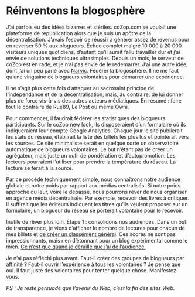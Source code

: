 # Réinventons la blogosphère

J’ai parfois eu des idées bizarres et stériles. coZop.com se voulait une plateforme de republication alors que je suis un apôtre de la décentralisation. J’avais l’espoir de réussir à générer assez de revenus pour en reverser 50 % aux blogueurs. Échec complet malgré 10 000 à 20 000 visiteurs uniques quotidiens, d’autant qu’il aurait fallu travailler dur et j’ai envie de solutions techniques ultrasimples. Depuis un mois, le serveur de coZop est en rade, et je n’ai pas envie de le redémarrer. J’ai une autre idée, dont j’ai un peu parlé avec [Narvic](http://novovision.fr/). Fédérer la blogosphère. Il ne me faut qu’une vingtaine de blogueurs volontaires pour démarrer une expérience.<span id="more-19126"></span>

Il ne s’agit plus cette fois d’attaquer au sacrosaint principe de l’indépendance et de la décentralisation, mais, au contraire, de lui donner plus de force vis-à-vis des autres acteurs médiatiques. En résumé : faire tout le contraire de Rue89, Le Post ou même Owni.

Pour commencer, il faudrait fédérer les statistiques des blogueurs participants. Sur le coZop new look, ils disposeraient d’un formulaire où ils indiqueraient leur compte Google Analytics. Chaque jour le site publierait les stats du réseau, établirait la liste des billets les plus lus et pointerait vers les sources. Ce site minimaliste serait en quelque sorte un observatoire automatique de blogueurs volontaires. Le but n’étant pas de créer un agrégateur, mais juste un outil de pondération et d’autopromotion. Les lecteurs pourraient l’utiliser pour prendre la température du réseau. La lecture se ferait à la source.

Par ce procédé techniquement simple, nous connaîtrons notre audience globale et notre poids par rapport aux médias centralisés. Si notre poids approche du leur, voire le dépasse, nous pourrons rêver de nous organiser en agence média décentralisée. Par exemple, recevoir des livres à critiquer. Il suffirait que les éditeurs indiquent les titres qu’ils veulent proposer sur un formulaire, un blogueur du réseau se porterait volontaire pour le recevoir.

Inutile de rêver plus loin. Étape 1 : consolidons nos audiences. Dans un but de transparence, je viens d’afficher le nombre de lectures pour chacun de mes billets et [de créer un classement général](https://tcrouzet.com/top/). Ces scores ne sont pas impressionnants, mais rien d’étonnant pour un blog expérimental comme le mien. [Ce n’est que quand je déraille que j’ai de l’audience.](https://tcrouzet.com/2009/09/24/qui-a-la-plus-grosse-quequette-sur-twitter/)

Je n’ai pas réfléchi plus avant. Faut-il créer des groupes de blogueurs par affinité ? Faut-il ouvrir l’expérience à tous les volontaires ? Je pense que oui. Il faut juste des volontaires pour tenter quelque chose. Manifestez-vous.

*PS : Je reste persuadé que l’avenir du Web, c’est la fin des sites Web.*